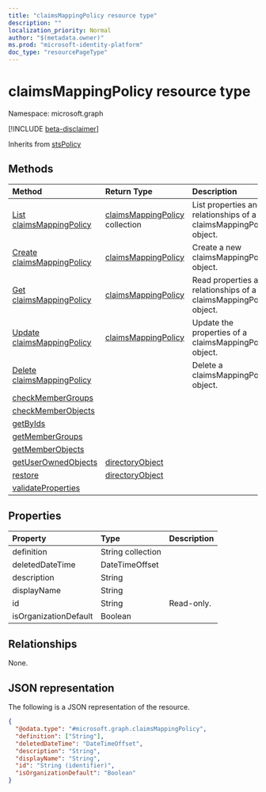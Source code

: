 ```yaml
---
title: "claimsMappingPolicy resource type"
description: ""
localization_priority: Normal
author: "$(metadata.owner)"
ms.prod: "microsoft-identity-platform"
doc_type: "resourcePageType"
---
```


# claimsMappingPolicy resource type

Namespace: microsoft.graph

[!INCLUDE [beta-disclaimer](../../includes/beta-disclaimer.md)]

Inherits from [stsPolicy](stspolicy.md)

## Methods

| Method                                                                   | Return Type                                              | Description                                                        |
| :----------------------------------------------------------------------- | :------------------------------------------------------- | :----------------------------------------------------------------- |
| [List claimsMappingPolicy](../api/claimsmappingpolicy-list.md)           | [claimsMappingPolicy](claimsMappingPolicy.md) collection | List properties and relationships of a claimsMappingPolicy object. |
| [Create claimsMappingPolicy](../api/claimsmappingpolicy-create.md)       | [claimsMappingPolicy](claimsMappingPolicy.md)            | Create a new claimsMappingPolicy object.                           |
| [Get claimsMappingPolicy](../api/claimsmappingpolicy-get.md)             | [claimsMappingPolicy](claimsMappingPolicy.md)            | Read properties and relationships of a claimsMappingPolicy object. |
| [Update claimsMappingPolicy](../api/claimsmappingpolicy-update.md)       | [claimsMappingPolicy](claimsMappingPolicy.md)            | Update the properties of a claimsMappingPolicy object.             |
| [Delete claimsMappingPolicy](../api/claimsmappingpolicy-delete.md)       |                                                          | Delete a claimsMappingPolicy object.                               |
| [checkMemberGroups](../api/claimsmappingpolicy-checkMemberGroups.md)     |                                                          |                                                                    |
| [checkMemberObjects](../api/claimsmappingpolicy-checkMemberObjects.md)   |                                                          |                                                                    |
| [getByIds](../api/claimsmappingpolicy-getByIds.md)                       |                                                          |                                                                    |
| [getMemberGroups](../api/claimsmappingpolicy-getMemberGroups.md)         |                                                          |                                                                    |
| [getMemberObjects](../api/claimsmappingpolicy-getMemberObjects.md)       |                                                          |                                                                    |
| [getUserOwnedObjects](../api/claimsmappingpolicy-getUserOwnedObjects.md) | [directoryObject](../resources/-directoryobject.md)      |                                                                    |
| [restore](../api/claimsmappingpolicy-restore.md)                         | [directoryObject](../resources/-directoryobject.md)      |                                                                    |
| [validateProperties](../api/claimsmappingpolicy-validateProperties.md)   |                                                          |                                                                    |

## Properties

| Property              | Type              | Description |
| :-------------------- | :---------------- | :---------- |
| definition            | String collection |             |
| deletedDateTime       | DateTimeOffset    |             |
| description           | String            |             |
| displayName           | String            |             |
| id                    | String            | Read-only.  |
| isOrganizationDefault | Boolean           |             |

## Relationships

None.

## JSON representation

The following is a JSON representation of the resource.

<!-- {
  "blockType": "resource",
  "keyProperty": "id",
  "@odata.type": "microsoft.graph.claimsMappingPolicy",
  "baseType": "microsoft.graph.stsPolicy",
  "openType": False
}
-->

```json
{
  "@odata.type": "#microsoft.graph.claimsMappingPolicy",
  "definition": ["String"],
  "deletedDateTime": "DateTimeOffset",
  "description": "String",
  "displayName": "String",
  "id": "String (identifier)",
  "isOrganizationDefault": "Boolean"
}
```
